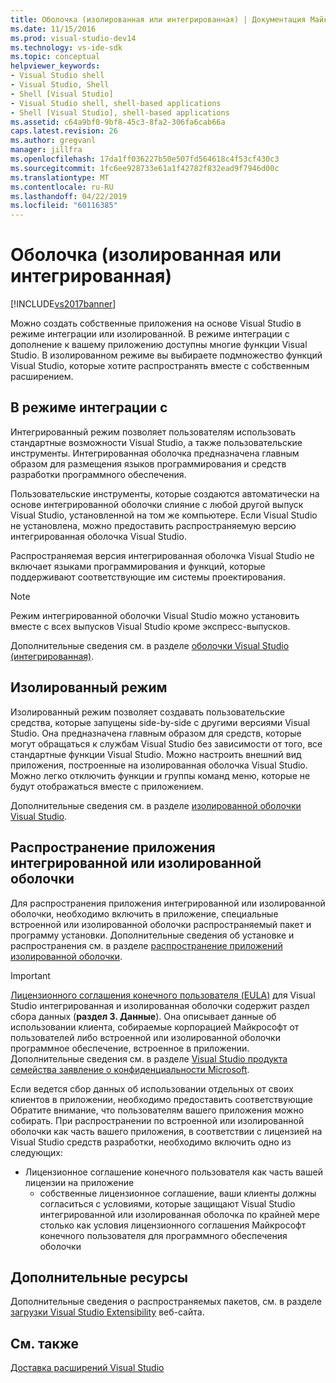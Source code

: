 ```yaml
---
title: Оболочка (изолированная или интегрированная) | Документация Майкрософт
ms.date: 11/15/2016
ms.prod: visual-studio-dev14
ms.technology: vs-ide-sdk
ms.topic: conceptual
helpviewer_keywords:
- Visual Studio shell
- Visual Studio, Shell
- Shell [Visual Studio]
- Visual Studio shell, shell-based applications
- Shell [Visual Studio], shell-based applications
ms.assetid: c64a9bf0-9bf8-45c3-8fa2-306fa6cab66a
caps.latest.revision: 26
ms.author: gregvanl
manager: jillfra
ms.openlocfilehash: 17da1ff036227b50e507fd564618c4f53cf430c3
ms.sourcegitcommit: 1fc6ee928733e61a1f42782f832ead9f7946d00c
ms.translationtype: MT
ms.contentlocale: ru-RU
ms.lasthandoff: 04/22/2019
ms.locfileid: "60116385"
---
```

# <a name="shell-isolated-or-integrated"></a>Оболочка (изолированная или интегрированная)
[!INCLUDE[vs2017banner](../includes/vs2017banner.md)]

Можно создать собственные приложения на основе Visual Studio в режиме интеграции или изолированной. В режиме интеграции с дополнение к вашему приложению доступны многие функции Visual Studio. В изолированном режиме вы выбираете подмножество функций Visual Studio, которые хотите распространять вместе с собственным расширением.  
  
## <a name="integrated-mode"></a>В режиме интеграции с  
 Интегрированный режим позволяет пользователям использовать стандартные возможности Visual Studio, а также пользовательские инструменты. Интегрированная оболочка предназначена главным образом для размещения языков программирования и средств разработки программного обеспечения.  
  
 Пользовательские инструменты, которые создаются автоматически на основе интегрированной оболочки слияние с любой другой выпуск Visual Studio, установленной на том же компьютере. Если Visual Studio не установлена, можно предоставить распространяемую версию интегрированная оболочка Visual Studio.  
  
 Распространяемая версия интегрированная оболочка Visual Studio не включает языками программирования и функций, которые поддерживают соответствующие им системы проектирования.  
  
> [!NOTE]
>  Режим интегрированной оболочки Visual Studio можно установить вместе с всех выпусков Visual Studio кроме экспресс-выпусков.  
  
 Дополнительные сведения см. в разделе [оболочки Visual Studio (интегрированная)](../extensibility/visual-studio-shell-integrated.md).  
  
## <a name="isolated-mode"></a>Изолированный режим  
 Изолированный режим позволяет создавать пользовательские средства, которые запущены side-by-side с другими версиями Visual Studio. Она предназначена главным образом для средств, которые могут обращаться к службам Visual Studio без зависимости от того, все стандартные функции Visual Studio. Можно настроить внешний вид приложения, построенные на изолированная оболочка Visual Studio. Можно легко отключить функции и группы команд меню, которые не будут отображаться вместе с приложением.  
  
 Дополнительные сведения см. в разделе [изолированной оболочки Visual Studio](../extensibility/visual-studio-isolated-shell.md).  
  
## <a name="distributing-your-integrated-or-isolated-shell-application"></a>Распространение приложения интегрированной или изолированной оболочки  
 Для распространения приложения интегрированной или изолированной оболочки, необходимо включить в приложение, специальные встроенной или изолированной оболочки распространяемый пакет и программу установки. Дополнительные сведения об установке и распространения см. в разделе [распространение приложений изолированной оболочки](../extensibility/distributing-isolated-shell-applications.md).  
  
> [!IMPORTANT]
>  [Лицензионного соглашения конечного пользователя (EULA)](https://www.visualstudio.com/support/legal/mt171552) для Visual Studio интегрированная и изолированная оболочки содержит раздел сбора данных (**раздел 3. Данные**).  Она описывает данные об использовании клиента, собираемые корпорацией Майкрософт от пользователей либо встроенной или изолированной оболочки программное обеспечение, встроенное в приложении. Дополнительные сведения см. в разделе [Visual Studio продукта семейства заявление о конфиденциальности Microsoft](https://www.visualstudio.com/dn948229).  
> 
>  Если ведется сбор данных об использовании отдельных от своих клиентов в приложении, необходимо предоставить соответствующие Обратите внимание, что пользователям вашего приложения можно собирать.  При распространении по встроенной или изолированной оболочки как часть вашего приложения, в соответствии с лицензией на Visual Studio средств разработки, необходимо включить одно из следующих:  
> 
> - Лицензионное соглашение конечного пользователя как часть вашей лицензии на приложение  
>   - собственные лицензионное соглашение, ваши клиенты должны согласиться с условиями, которые защищают Visual Studio интегрированной или изолированная оболочка по крайней мере столько как условия лицензионного соглашения Майкрософт конечного пользователя для программного обеспечения оболочки  
  
## <a name="additional-resources"></a>Дополнительные ресурсы  
 Дополнительные сведения о распространяемых пакетов, см. в разделе [загрузки Visual Studio Extensibility](http://go.microsoft.com/fwlink/?LinkID=119298) веб-сайта.  
  
## <a name="see-also"></a>См. также  
 [Доставка расширений Visual Studio](../extensibility/shipping-visual-studio-extensions.md)
